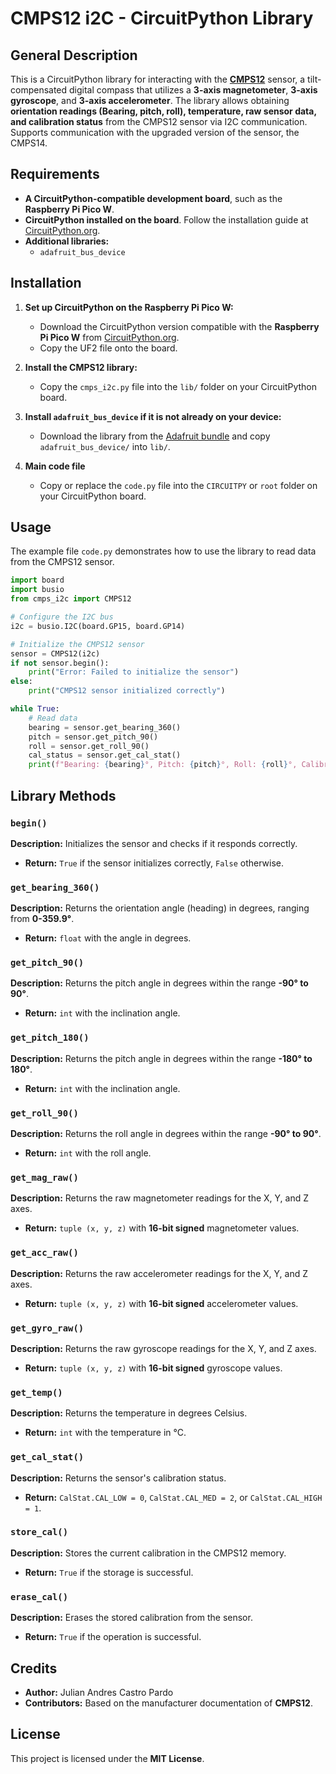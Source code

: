 # CMPS12 i2C - CircuitPython Library

## General Description

This is a CircuitPython library for interacting with the **[CMPS12](https://www.robot-electronics.co.uk/cmps12-tilt-compensated-magnetic-compass.html)** sensor, a tilt-compensated digital compass that utilizes a **3-axis magnetometer**, **3-axis gyroscope**, and **3-axis accelerometer**. The library allows obtaining **orientation readings (Bearing, pitch, roll), temperature, raw sensor data, and calibration status** from the CMPS12 sensor via I2C communication. Supports communication with the upgraded version of the sensor, the CMPS14.

## Requirements

- **A CircuitPython-compatible development board**, such as the **Raspberry Pi Pico W**.
- **CircuitPython installed on the board**. Follow the installation guide at [CircuitPython.org](https://circuitpython.org/).
- **Additional libraries:**
  - `adafruit_bus_device`

## Installation

1. **Set up CircuitPython on the Raspberry Pi Pico W:**
   - Download the CircuitPython version compatible with the **Raspberry Pi Pico W** from [CircuitPython.org](https://circuitpython.org/board/raspberry_pi_pico_w/).
   - Copy the UF2 file onto the board.

2. **Install the CMPS12 library:**
   - Copy the `cmps_i2c.py` file into the `lib/` folder on your CircuitPython board.

3. **Install `adafruit_bus_device` if it is not already on your device:**
   - Download the library from the [Adafruit bundle](https://circuitpython.org/libraries) and copy `adafruit_bus_device/` into `lib/`.

4. **Main code file**
    - Copy or replace the `code.py` file into the `CIRCUITPY` or  `root` folder on your CircuitPython board.

## Usage

The example file `code.py` demonstrates how to use the library to read data from the CMPS12 sensor.

```python
import board
import busio
from cmps_i2c import CMPS12

# Configure the I2C bus
i2c = busio.I2C(board.GP15, board.GP14)

# Initialize the CMPS12 sensor
sensor = CMPS12(i2c)
if not sensor.begin():
    print("Error: Failed to initialize the sensor")
else:
    print("CMPS12 sensor initialized correctly")

while True:
    # Read data
    bearing = sensor.get_bearing_360()
    pitch = sensor.get_pitch_90()
    roll = sensor.get_roll_90()
    cal_status = sensor.get_cal_stat()
    print(f"Bearing: {bearing}°, Pitch: {pitch}°, Roll: {roll}°, Calibration: {cal_status}")
```

## Library Methods

### `begin()`

**Description:** Initializes the sensor and checks if it responds correctly.

- **Return:** `True` if the sensor initializes correctly, `False` otherwise.

### `get_bearing_360()`

**Description:** Returns the orientation angle (heading) in degrees, ranging from **0-359.9°**.

- **Return:** `float` with the angle in degrees.

### `get_pitch_90()`

**Description:** Returns the pitch angle in degrees within the range **-90° to 90°**.

- **Return:** `int` with the inclination angle.

### `get_pitch_180()`

**Description:** Returns the pitch angle in degrees within the range **-180° to 180°**.

- **Return:** `int` with the inclination angle.

### `get_roll_90()`

**Description:** Returns the roll angle in degrees within the range **-90° to 90°**.

- **Return:** `int` with the roll angle.

### `get_mag_raw()`

**Description:** Returns the raw magnetometer readings for the X, Y, and Z axes.

- **Return:** `tuple (x, y, z)` with **16-bit signed** magnetometer values.

### `get_acc_raw()`

**Description:** Returns the raw accelerometer readings for the X, Y, and Z axes.

- **Return:** `tuple (x, y, z)` with **16-bit signed** accelerometer values.

### `get_gyro_raw()`

**Description:** Returns the raw gyroscope readings for the X, Y, and Z axes.

- **Return:** `tuple (x, y, z)` with **16-bit signed** gyroscope values.

### `get_temp()`

**Description:** Returns the temperature in degrees Celsius.

- **Return:** `int` with the temperature in °C.

### `get_cal_stat()`

**Description:** Returns the sensor's calibration status.

- **Return:** `CalStat.CAL_LOW = 0`, `CalStat.CAL_MED = 2`, or `CalStat.CAL_HIGH = 1`.

### `store_cal()`

**Description:** Stores the current calibration in the CMPS12 memory.

- **Return:** `True` if the storage is successful.

### `erase_cal()`

**Description:** Erases the stored calibration from the sensor.

- **Return:** `True` if the operation is successful.

## Credits

- **Author:** Julian Andres Castro Pardo
- **Contributors:** Based on the manufacturer documentation of **CMPS12**.

## License

This project is licensed under the **MIT License**.
